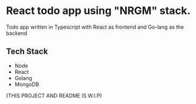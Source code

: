 # React todo app using "NRGM" stack.
Todo app written in Typescript with React as frontend and Go-lang as the backend

## Tech Stack
- Node
- React
- Golang
- MongoDB

(THIS PROJECT AND README IS W.I.P)
